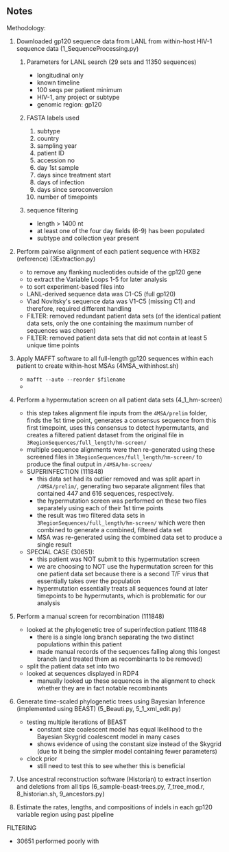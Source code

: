 ## Notes 


Methodology:
1) Downloaded gp120 sequence data from LANL from within-host HIV-1 sequence data (1_SequenceProcessing.py)

    1. Parameters for LANL search (29 sets and 11350 sequences)

        * longitudinal only
        * known timeline
        * 100 seqs per patient minimum
        * HIV-1, any  project or subtype
        * genomic region: gp120 

    2. FASTA labels used

        1) subtype
        2) country
        3) sampling year
        4) patient ID 
        5) accession no 
        6) day 1st sample
        7) days since treatment start
        8) days of infection
        9) days since seroconversion
        10) number of timepoints 

    3. sequence filtering

        * length > 1400 nt 
        * at least one of the four day fields (6-9) has been populated 
        * subtype and collection year present



2) Perform pairwise alignment of each patient sequence with HXB2 (reference) (3Extraction.py) 
    
    * to remove any flanking nucleotides outside of the gp120 gene   
    * to extract the Variable Loops 1-5 for later analysis
    * to sort experiment-based files into 
    * LANL-derived sequence data was C1-C5 (full gp120) 
    * Vlad Novitsky's sequence data was V1-C5 (missing C1) and therefore, required different handling 
    * FILTER: removed redundant patient data sets (of the identical patient data sets, only the one containing the maximum number of sequences was chosen)
    * FILTER: removed patient data sets that did not contain at least 5 unique time points 

3) Apply MAFFT software to all full-length gp120 sequences within each patient to create within-host MSAs (4MSA_withinhost.sh)
    * `mafft --auto --reorder $filename` 
    * 
4) Perform a hypermutation screen on all patient data sets (4_1_hm-screen)

    - this step takes alignment file inputs from the `4MSA/prelim` folder, finds the 1st time point, generates a consensus sequence from this first timepoint, uses this consensus to detect hypermutants, and creates a filtered patient dataset from the original file in `3RegionSequences/full_length/hm-screen/` 
    - multiple sequence alignments were then re-generated using these screened files in `3RegionSequences/full_length/hm-screen/` to produce the final output in `/4MSA/hm-screen/`
    - SUPERINFECTION (111848)
        - this data set had its outlier removed and was split apart in `/4MSA/prelim/`, generating two separate alignment files that contained 447 and 616 sequences, respectively.
        - the hypermutation screen was performed on these two files separately using each of their 1st time points
        - the result was two filtered data sets in `3RegionSequences/full_length/hm-screen/` which were then combined to generate a combined, filtered data set
        - MSA was re-generated using the combined data set to produce a single result 
    - SPECIAL CASE (30651):
        - this patient was NOT submit to this hypermutation screen
        - we are choosing to NOT use the hypermutation screen for this one patient data set because there is a second T/F virus that essentially takes over the population
        - hypermutation essentially treats all sequences found at later timepoints to be hypermutants, which is problematic for our analysis
    

5) Perform a manual screen for recombination (111848)
    - looked at the phylogenetic tree of superinfection patient 111848 
        - there is a single long branch separating the two distinct populations within this patient 
        - made manual records of the sequences falling along this longest branch (and treated them as recombinants to be removed)
    - split the patient data set into two 
    - looked at sequences displayed in RDP4
        - manually looked up these sequences in the alignment to check whether they are in fact notable recombinants 
    

6) Generate time-scaled phylogenetic trees using Bayesian Inference (implemented using BEAST) (5_Beauti.py, 5_1_xml_edit.py)

    - testing multiple iterations of BEAST
        - constant size coalescent model has equal likelihood to the Bayesian Skygrid coalescent model in many cases
        - shows evidence of using the constant size instead of the Skygrid (due to it being the simpler model containing fewer parameters)
    - clock prior 
        - still need to test this to see whether this is beneficial 

5) Use ancestral reconstruction software (Historian) to extract insertion and deletions from all tips (6_sample-beast-trees.py, 7_tree_mod.r, 8_historian.sh, 9_ancestors.py)



6) Estimate the rates, lengths, and compositions of indels in each gp120 variable region using past pipeline


FILTERING 

- 30651 performed poorly with 